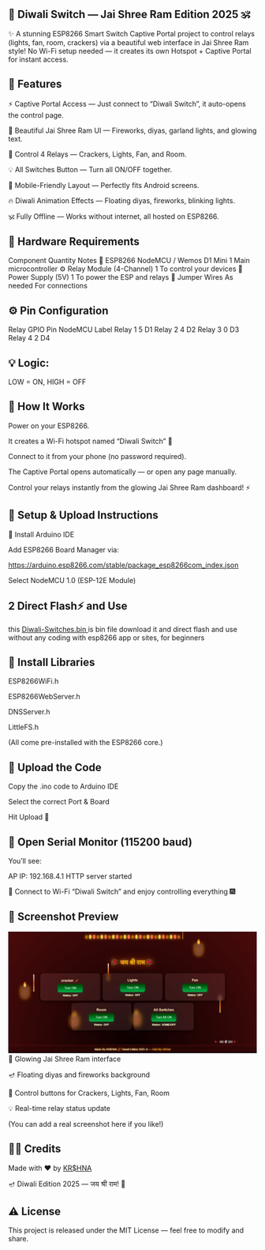 ## 🚩 Diwali Switch — Jai Shree Ram Edition 2025 🕉️

✨ A stunning ESP8266 Smart Switch Captive Portal project to control relays (lights, fan, room, crackers) via a beautiful web interface in Jai Shree Ram style!
No Wi-Fi setup needed — it creates its own Hotspot + Captive Portal for instant access.

## 🌟 Features

⚡ Captive Portal Access — Just connect to “Diwali Switch”, it auto-opens the control page.

🎨 Beautiful Jai Shree Ram UI — Fireworks, diyas, garland lights, and glowing text.

🔘 Control 4 Relays — Crackers, Lights, Fan, and Room.

💡 All Switches Button — Turn all ON/OFF together.

📱 Mobile-Friendly Layout — Perfectly fits Android screens.

🔥 Diwali Animation Effects — Floating diyas, fireworks, blinking lights.

🕉️ Fully Offline — Works without internet, all hosted on ESP8266.

## 🧩 Hardware Requirements
Component	Quantity	Notes
🔌 ESP8266 NodeMCU / Wemos D1 Mini	1	Main microcontroller
⚙️ Relay Module (4-Channel)	1	To control your devices
🔋 Power Supply (5V)	1	To power the ESP and relays
🧠 Jumper Wires	As needed	For connections
## ⚙️ Pin Configuration
Relay	GPIO Pin	NodeMCU Label
Relay 1	5	D1
Relay 2	4	D2
Relay 3	0	D3
Relay 4	2	D4

## 💡 Logic:
LOW = ON, HIGH = OFF

## 🧱 How It Works

Power on your ESP8266.

It creates a Wi-Fi hotspot named “Diwali Switch” 📶

Connect to it from your phone (no password required).

The Captive Portal opens automatically — or open any page manually.

Control your relays instantly from the glowing Jai Shree Ram dashboard! ⚡

## 🧰 Setup & Upload Instructions

🧩 Install Arduino IDE

Add ESP8266 Board Manager via:

https://arduino.esp8266.com/stable/package_esp8266com_index.json


Select NodeMCU 1.0 (ESP-12E Module)
## 2 Direct Flash⚡ and Use
this <a href="https://github.com/esp32king/WiFi-ESP8266-diwali-switch-/raw/refs/heads/main/bin/diwali-switches.bin">Diwali-Switches.bin </a> is bin file download it and direct flash and use without any coding with esp8266 app or sites, for beginners

## 📂 Install Libraries

ESP8266WiFi.h

ESP8266WebServer.h

DNSServer.h

LittleFS.h

(All come pre-installed with the ESP8266 core.)

## 💾 Upload the Code

Copy the .ino code to Arduino IDE

Select the correct Port & Board

Hit Upload 🚀

## 🧠 Open Serial Monitor (115200 baud)

You’ll see:

AP IP: 192.168.4.1
HTTP server started


📱 Connect to Wi-Fi “Diwali Switch” and enjoy controlling everything 🎆

## 🎨 Screenshot Preview
<img src="https://raw.githubusercontent.com/esp32king/WiFi-ESP8266-diwali-switch-/refs/heads/main/Diwali-switches.jpg"></img>
🌸 Glowing Jai Shree Ram interface 

🪔 Floating diyas and fireworks background

🔘 Control buttons for Crackers, Lights, Fan, Room

💡 Real-time relay status update

(You can add a real screenshot here if you like!)

## 🧞‍♂️ Credits

Made with ❤️ by <a href="https://github.com/esp32king"> KR$HNA </a>

🪔 Diwali Edition 2025 — जय श्री राम! 🚩

## ⚠️ License

This project is released under the MIT License — feel free to modify and share.
